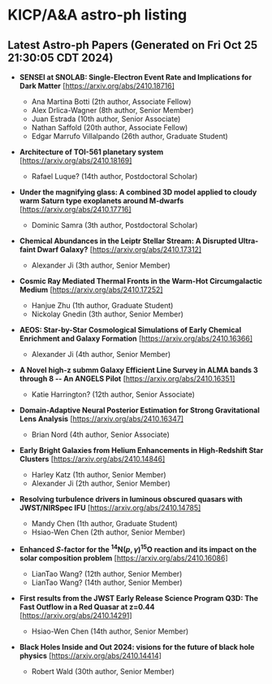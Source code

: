# KICP/A&A astro-ph listing

## Latest Astro-ph Papers (Generated on Fri Oct 25 21:30:05 CDT 2024)

- **SENSEI at SNOLAB: Single-Electron Event Rate and Implications for Dark Matter**
[https://arxiv.org/abs/2410.18716]
  + Ana Martina Botti (2th author, Associate Fellow)
  + Alex Drlica-Wagner (8th author, Senior Member)
  + Juan  Estrada (10th author, Senior Associate)
  + Nathan Saffold (20th author, Associate Fellow)
  + Edgar Marrufo Villalpando (26th author, Graduate Student)

- **Architecture of TOI-561 planetary system**
[https://arxiv.org/abs/2410.18169]
  + Rafael Luque? (14th author, Postdoctoral Scholar)

- **Under the magnifying glass: A combined 3D model applied to cloudy warm Saturn type exoplanets around M-dwarfs**
[https://arxiv.org/abs/2410.17716]
  + Dominic Samra (3th author, Postdoctoral Scholar)

- **Chemical Abundances in the Leiptr Stellar Stream: A Disrupted Ultra-faint Dwarf Galaxy?**
[https://arxiv.org/abs/2410.17312]
  + Alexander Ji (3th author, Senior Member)

- **Cosmic Ray Mediated Thermal Fronts in the Warm-Hot Circumgalactic Medium**
[https://arxiv.org/abs/2410.17252]
  + Hanjue Zhu (1th author, Graduate Student)
  + Nickolay Gnedin (3th author, Senior Member)

- **AEOS: Star-by-Star Cosmological Simulations of Early Chemical Enrichment and Galaxy Formation**
[https://arxiv.org/abs/2410.16366]
  + Alexander Ji (4th author, Senior Member)

- **A Novel high-z submm Galaxy Efficient Line Survey in ALMA bands 3 through 8 -- An ANGELS Pilot**
[https://arxiv.org/abs/2410.16351]
  + Katie Harrington? (12th author, Senior Associate)

- **Domain-Adaptive Neural Posterior Estimation for Strong Gravitational Lens Analysis**
[https://arxiv.org/abs/2410.16347]
  + Brian Nord (4th author, Senior Associate)

- **Early Bright Galaxies from Helium Enhancements in High-Redshift Star Clusters**
[https://arxiv.org/abs/2410.14846]
  + Harley Katz (1th author, Senior Member)
  + Alexander Ji (2th author, Senior Member)

- **Resolving turbulence drivers in luminous obscured quasars with JWST/NIRSpec IFU**
[https://arxiv.org/abs/2410.14785]
  + Mandy Chen (1th author, Graduate Student)
  + Hsiao-Wen Chen (2th author, Senior Member)

- **Enhanced $S$-factor for the $^{14}$N$(p,\gamma)^{15}$O reaction and its impact on the solar composition problem**
[https://arxiv.org/abs/2410.16086]
  + LianTao Wang? (12th author, Senior Member)
  + LianTao Wang? (14th author, Senior Member)

- **First results from the JWST Early Release Science Program Q3D: The Fast Outflow in a Red Quasar at z=0.44**
[https://arxiv.org/abs/2410.14291]
  + Hsiao-Wen Chen (14th author, Senior Member)

- **Black Holes Inside and Out 2024: visions for the future of black hole physics**
[https://arxiv.org/abs/2410.14414]
  + Robert Wald (30th author, Senior Member)

